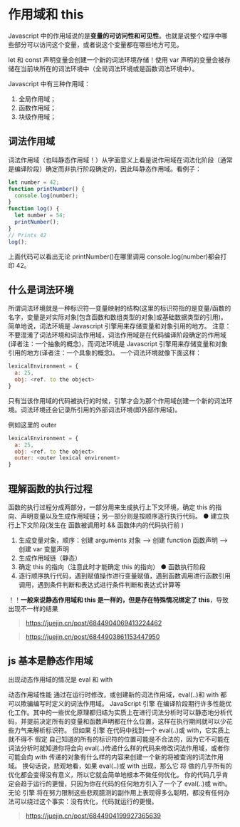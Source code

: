 # 作用域和 this

Javascript 中的作用域说的是**变量的可访问性和可见性**。也就是说整个程序中哪些部分可以访问这个变量，或者说这个变量都在哪些地方可见。

let 和 const 声明变量会创建一个新的词法环境存储！使用 var 声明的变量会被存储在当前块所在的词法环境中（全局词法环境或是函数词法环境中）。

Javascript 中有三种作用域：

1. 全局作用域；
2. 函数作用域；
3. 块级作用域；

## 词法作用域

词法作用域（也叫静态作用域！）从字面意义上看是说作用域在词法化阶段（通常是编译阶段）确定而非执行阶段确定的，因此叫静态作用域。看例子：

```js
let number = 42;
function printNumber() {
  console.log(number);
}
function log() {
  let number = 54;
  printNumber();
}
// Prints 42
log();
```

上面代码可以看出无论 printNumber()在哪里调用 console.log(number)都会打印 42。

## 什么是词法环境

所谓词法环境就是一种标识符—变量映射的结构(这里的标识符指的是变量/函数的名字，变量是对实际对象[包含函数和数组类型的对象]或基础数据类型的引用)。
简单地说，词法环境是 Javascript 引擎用来存储变量和对象引用的地方。
注意：不要混淆了词法环境和词法作用域，词法作用域是在代码编译阶段确定的作用域(译者注：一个抽象的概念)，而词法环境是 Javascript 引擎用来存储变量和对象引用的地方(译者注：一个具象的概念)。
一个词法环境就像下面这样：

```js
lexicalEnvironment = {
  a: 25,
  obj: <ref. to the object>
}
```

只有当该作用域的代码被执行的时候，引擎才会为那个作用域创建一个新的词法环境。词法环境还会记录所引用的外部词法环境(即外部作用域)。

例如这里的 outer

```js
lexicalEnvironment = {
  a: 25,
  obj: <ref. to the object>
  outer: <outer lexical environemt>
}

```

## 理解函数的执行过程

函数的执行过程分成两部分，一部分用来生成执行上下文环境，确定 this 的指向、声明变量以及生成作用域链；另一部分则是按顺序逐行执行代码。
● 建立执行上下文阶段(发生在 函数被调用时 && 函数体内的代码执行前 )

1. 生成变量对象，顺序：创建 arguments 对象 --> 创建 function 函数声明 --> 创建 var 变量声明
2. 生成作用域链（静态）
3. 确定 this 的指向（注意此时才能确定 this 的指向）
   ● 函数执行阶段
4. 逐行顺序执行代码，遇到赋值操作进行变量赋值，遇到函数调用进行函数引用调用，遇到条件判断和表达式进行条件判断和表达式计算等

！！**一般来说静态作用域和 this 是一样的，但是存在特殊情况绑定了 this**，导致出现不一样的结果

> https://juejin.cn/post/6844904069413224462

> https://juejin.cn/post/6844903861153447950

## js 基本是静态作用域

出现动态作用域的情况是 eval 和 with

动态作用域性能
通过在运行时修改，或创建新的词法作用域，eval(..)和 with 都可以欺骗编写时定义的词法作用域。
JavaScript 引擎 在编译阶段期行许多性能优化工作。其中的一些优化原理都归结为实质上在进行词法分析时可以静态地分析代码，并提前决定所有的变量和函数声明都在什么位置，这样在执行期间就可以少花些力气来解析标识符。
但如果 引擎 在代码中找到一个 eval(..)或 with，它实质上就不得不 假定 自己知道的所有的标识符的位置可能是不合法的，因为它不可能在词法分析时就知道你将会向 eval(..)传递什么样的代码来修改词法作用域，或者你可能会向 with 传递的对象有什么样的内容来创建一个新的将被查询的词法作用域。
换句话说，悲观地看，如果 eval(..)或 with 出现，那么它 将 做的几乎所有的优化都会变得没有意义，所以它就会简单地根本不做任何优化。
你的代码几乎肯定会趋于运行的更慢，只因为你在代码的任何地方引入了一个了 eval(..)或 with。无论 引擎 将在努力限制这些悲观臆测的副作用上表现得多么聪明，都没有任何办法可以绕过这个事实：没有优化，代码就运行的更慢。

> https://juejin.cn/post/6844904199927365639
